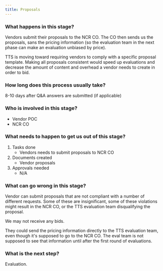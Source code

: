 ```yaml
---
title: Proposals
---
```


### What happens in this stage? 
Vendors submit their proposals to the NCR CO. The CO then sends us the proposals, sans the pricing information (so the evaluation team in the next phase can make an evaluation unbiased by price).

TTS is moving toward requiring vendors to comply with a specific proposal template. Making all proposals consistent would speed up evaluations and decrease the amount of content and overhead a vendor needs to create in order to bid.

### How long does this process usually take?
8-10 days after Q&A answers are submitted (if applicable)

### Who is involved in this stage? 
- Vendor POC
- NCR CO

### What needs to happen to get us out of this stage? 
1. Tasks done
	- Vendors needs to submit proposals to NCR CO
2. Documents created
	- Vendor proposals
3. Approvals needed
	- N/A

### What can go wrong in this stage? 
Vendor can submit proposals that are not compliant with a number of different requests. Some of these are insignificant, some of these violations might result in the NCR CO, or the TTS evaluation team disqualifying the proposal. 

We may not receive any bids.

They could send the pricing information directly to the TTS evaluation team, even though it's supposed to go to the NCR CO. The eval team is not supposed to see that information until after the first round of evaluations.

### What is the next step?
Evaluation.